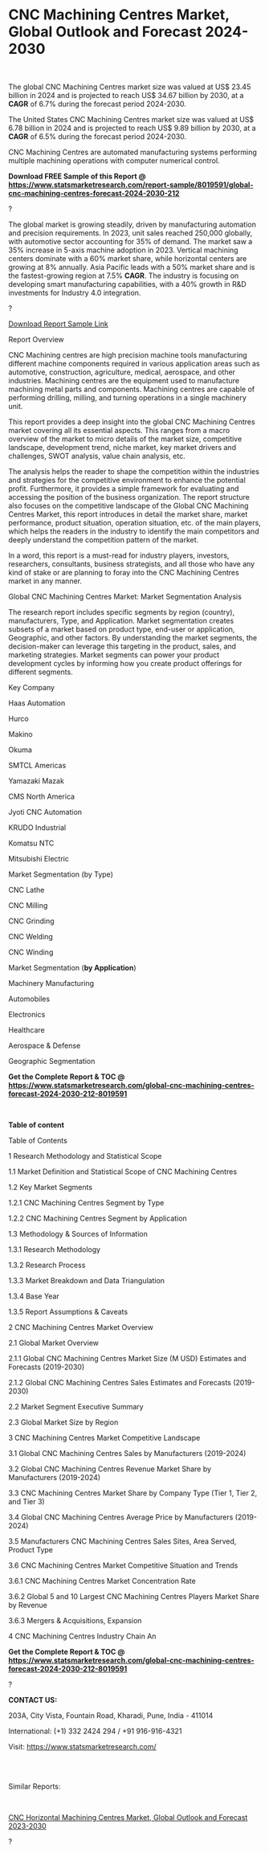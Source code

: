 <h1>CNC Machining Centres Market, Global Outlook and Forecast 2024-2030</h1><br/><p>The global CNC Machining Centres market size was valued at US$ 23.45 billion in 2024 and is projected to reach US$ 34.67 billion by 2030, at a <strong>CAGR</strong> of 6.7% during the forecast period 2024-2030.</p>
 
 
 
 <p>The United States CNC Machining Centres market size was valued at US$ 6.78 billion in 2024 and is projected to reach US$ 9.89 billion by 2030, at a <strong>CAGR</strong> of 6.5% during the forecast period 2024-2030.</p>
 
 
 
 <p>CNC Machining Centres are automated manufacturing systems performing multiple machining operations with computer numerical control.</p>
 
 
 
 <div><b>Download FREE Sample of this Report @ <a href="https://www.statsmarketresearch.com/download-free-sample/8019591/global-cnc-machining-centres-forecast-2024-2030-212">https://www.statsmarketresearch.com/report-sample/8019591/global-cnc-machining-centres-forecast-2024-2030-212</a></b></div>
 
 
 
 <p>? </p>
 
 
 
 <p>The global market is growing steadily, driven by manufacturing automation and precision requirements. In 2023, unit sales reached 250,000 globally, with automotive sector accounting for 35% of demand. The market saw a 35% increase in 5-axis machine adoption in 2023. Vertical machining centers dominate with a 60% market share, while horizontal centers are growing at 8% annually. Asia Pacific leads with a 50% market share and is the fastest-growing region at 7.5% <strong>CAGR</strong>. The industry is focusing on developing smart manufacturing capabilities, with a 40% growth in R&D investments for Industry 4.0 integration.</p>
 
 
 
 <p>? </p>
 
 
 
 <p><a href="https://www.statsmarketresearch.com/download-free-sample/8019591/global-cnc-machining-centres-forecast-2024-2030-212">Download Report Sample Link</a></p>
 
 
 
 <p>Report Overview</p>
 
 
 
 <p>CNC Machining centres are high precision machine tools manufacturing different machine components required in various application areas such as automotive, construction, agriculture, medical, aerospace, and other industries. Machining centres are the equipment used to manufacture machining metal parts and components. Machining centres are capable of performing drilling, milling, and turning operations in a single machinery unit.</p>
 
 
 
 <p>This report provides a deep insight into the global CNC Machining Centres market covering all its essential aspects. This ranges from a macro overview of the market to micro details of the market size, competitive landscape, development trend, niche market, key market drivers and challenges, SWOT analysis, value chain analysis, etc.</p>
 
 
 
 <p>The analysis helps the reader to shape the competition within the industries and strategies for the competitive environment to enhance the potential profit. Furthermore, it provides a simple framework for evaluating and accessing the position of the business organization. The report structure also focuses on the competitive landscape of the Global CNC Machining Centres Market, this report introduces in detail the market share, market performance, product situation, operation situation, etc. of the main players, which helps the readers in the industry to identify the main competitors and deeply understand the competition pattern of the market.</p>
 
 
 
 <p>In a word, this report is a must-read for industry players, investors, researchers, consultants, business strategists, and all those who have any kind of stake or are planning to foray into the CNC Machining Centres market in any manner.</p>
 
 
 
 <p>Global CNC Machining Centres Market: Market Segmentation Analysis</p>
 
 
 
 <p>The research report includes specific segments by region (country), manufacturers, Type, and Application. Market segmentation creates subsets of a market based on product type, end-user or application, Geographic, and other factors. By understanding the market segments, the decision-maker can leverage this targeting in the product, sales, and marketing strategies. Market segments can power your product development cycles by informing how you create product offerings for different segments.</p>
 
 
 
 <p>Key Company</p>
 
 
 
 <p>Haas Automation</p>
 
 
 
 <p>Hurco</p>
 
 
 
 <p>Makino</p>
 
 
 
 <p>Okuma</p>
 
 
 
 <p>SMTCL Americas</p>
 
 
 
 <p>Yamazaki Mazak</p>
 
 
 
 <p>CMS North America</p>
 
 
 
 <p>Jyoti CNC Automation</p>
 
 
 
 <p>KRUDO Industrial</p>
 
 
 
 <p>Komatsu NTC</p>
 
 
 
 <p>Mitsubishi Electric</p>
 
 
 
 <p>Market Segmentation (by Type)</p>
 
 
 
 <p>CNC Lathe</p>
 
 
 
 <p>CNC Milling</p>
 
 
 
 <p>CNC Grinding</p>
 
 
 
 <p>CNC Welding</p>
 
 
 
 <p>CNC Winding</p>
 
 
 
 <p>Market Segmentation (<strong>by Application</strong>)</p>
 
 
 
 <p>Machinery Manufacturing</p>
 
 
 
 <p>Automobiles</p>
 
 
 
 <p>Electronics</p>
 
 
 
 <p>Healthcare</p>
 
 
 
 <p>Aerospace & Defense</p>
 
 
 
 <p>Geographic Segmentation</p>
 
 
 
 <div><b>Get the Complete Report & TOC @ <a href="https://www.statsmarketresearch.com/global-cnc-machining-centres-forecast-2024-2030-212-8019591">https://www.statsmarketresearch.com/global-cnc-machining-centres-forecast-2024-2030-212-8019591</a></b></div>
 
 
 
 <p><br />
 
 <b>Table of content</b></p>
 
 
 
 <p>Table of Contents<br />
 
 1 Research Methodology and Statistical Scope<br />
 
 1.1 Market Definition and Statistical Scope of CNC Machining Centres<br />
 
 1.2 Key Market Segments<br />
 
 1.2.1 CNC Machining Centres Segment by Type<br />
 
 1.2.2 CNC Machining Centres Segment by Application<br />
 
 1.3 Methodology & Sources of Information<br />
 
 1.3.1 Research Methodology<br />
 
 1.3.2 Research Process<br />
 
 1.3.3 Market Breakdown and Data Triangulation<br />
 
 1.3.4 Base Year<br />
 
 1.3.5 Report Assumptions & Caveats<br />
 
 2 CNC Machining Centres Market Overview<br />
 
 2.1 Global Market Overview<br />
 
 2.1.1 Global CNC Machining Centres Market Size (M USD) Estimates and Forecasts (2019-2030)<br />
 
 2.1.2 Global CNC Machining Centres Sales Estimates and Forecasts (2019-2030)<br />
 
 2.2 Market Segment Executive Summary<br />
 
 2.3 Global Market Size by Region<br />
 
 3 CNC Machining Centres Market Competitive Landscape<br />
 
 3.1 Global CNC Machining Centres Sales by Manufacturers (2019-2024)<br />
 
 3.2 Global CNC Machining Centres Revenue Market Share by Manufacturers (2019-2024)<br />
 
 3.3 CNC Machining Centres Market Share by Company Type (Tier 1, Tier 2, and Tier 3)<br />
 
 3.4 Global CNC Machining Centres Average Price by Manufacturers (2019-2024)<br />
 
 3.5 Manufacturers CNC Machining Centres Sales Sites, Area Served, Product Type<br />
 
 3.6 CNC Machining Centres Market Competitive Situation and Trends<br />
 
 3.6.1 CNC Machining Centres Market Concentration Rate<br />
 
 3.6.2 Global 5 and 10 Largest CNC Machining Centres Players Market Share by Revenue<br />
 
 3.6.3 Mergers & Acquisitions, Expansion<br />
 
 4 CNC Machining Centres Industry Chain An</p>
 
 
 
 <div><b>Get the Complete Report & TOC @ <a href="https://www.statsmarketresearch.com/global-cnc-machining-centres-forecast-2024-2030-212-8019591">https://www.statsmarketresearch.com/global-cnc-machining-centres-forecast-2024-2030-212-8019591</a></b></div>
 
 
 
 <p>? </p>
 
 
 
 <p><b>CONTACT US:</b><br />
 
 203A, City Vista, Fountain Road, Kharadi, Pune, India - 411014<br />
 
 International: (+1) 332 2424 294 / +91 916-916-4321<br />
 
 Visit: <a href="https://www.statsmarketresearch.com/">https://www.statsmarketresearch.com/</a><br />
 
 <br />
 
 <br />
 
 Similar Reports:<br />
 
 <br />
 
 <a href="https://www.statsmarketresearch.com/global-cnc-horizontal-machining-centres-forecast-2023-2030-307-7873640">CNC Horizontal Machining Centres Market, Global Outlook and Forecast 2023-2030</a><br />
 
 ? </p>